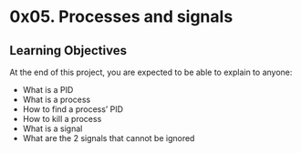 # 0x05. Processes and signals

## Learning Objectives

At the end of this project, you are expected to be able to explain to anyone:

-   What is a PID
-   What is a process
-   How to find a process’ PID
-   How to kill a process
-   What is a signal
-   What are the 2 signals that cannot be ignored
